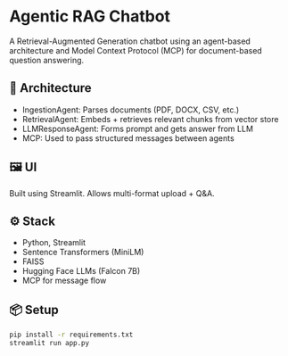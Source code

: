 # Agentic RAG Chatbot

A Retrieval-Augmented Generation chatbot using an agent-based architecture and Model Context Protocol (MCP) for document-based question answering.

## 🧠 Architecture

- IngestionAgent: Parses documents (PDF, DOCX, CSV, etc.)
- RetrievalAgent: Embeds + retrieves relevant chunks from vector store
- LLMResponseAgent: Forms prompt and gets answer from LLM
- MCP: Used to pass structured messages between agents

## 🖼️ UI

Built using Streamlit. Allows multi-format upload + Q&A.

## ⚙️ Stack

- Python, Streamlit
- Sentence Transformers (MiniLM)
- FAISS
- Hugging Face LLMs (Falcon 7B)
- MCP for message flow

## 📦 Setup

```bash
pip install -r requirements.txt
streamlit run app.py
